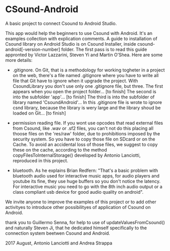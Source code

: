 # CSound-Android
A basic project to connect Csound to Android Studio.

This app would help the beginners to use Csound with Android.
It's an examples collection with explication comments.
A guide to installation of Csound library on Android Studio is on Csound Installer, inside csound-android[-version-number] folder.
The first pass is to read this guide appronted by Victor Lazzarini, Steven Yi and Martin O’Shea.
Here are some more details:

- .gitignore.
On Git, that is a methodology for working togheter in a project on the web, there's a file named .gitignore where you have to write all file that Git have to ignore when it upgrade the project.
With CsoundLibrary you don't use only one .gitignore file, but three.
The first appears when you open the project folder... [to finish]
The second is into the subfolder 'app'... [to finish]
The third is into the subfolder of library named 'CsoundAndroid'...
In this .gitignore file is wrote to ignore csnd library, because the library is wery large and the library shoud be loaded on Git... [to finish]

- permission reading file.
If you wont use opcodes that read external files from Csound, like .wav or .sf2 files, you can't not do this placing all thoose files on the 'res/raw' folder, due to prohibitions imposed by the security system. So you have to copy those file on SDcard or on the Cache. To avoid an accidental loss of those files, we suggest to copy these on the cache, according to the method copyFilesToInternalStorage() developed by Antonio Lanciotti, reproduced in this project.   

- bluetooth.
As he explains Brian Redfern: "That's a basic problem with bluetooth audio used for interactive music apps, for audio players and youtube its fine, they use huge buffers so you don't notice the latency. For interactive music you need to go with the 8th inch audio output or a class compliant usb device for good audio quality on android".

We invite anyone to improve the examples of this project or to add other activityes to introduce other possibilityes of application of Csound on Android.

thank you to Guillermo Senna, for help to use of updateValuesFromCsound() and naturally Steven Ji, that he dedicated himself specifically to the connection system beetwen Csound and Android.

2017 August, Antonio Lanciotti and Andrea Strappa
